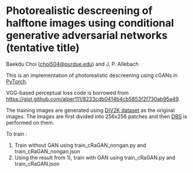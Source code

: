 # Photorealistic descreening of halftone images using conditional generative adversarial networks (tentative title)

Baekdu Choi (choi504@purdue.edu) and J. P. Allebach

This is an implementation of photorealistic descreening using cGANs in [PyTorch](https://pytorch.org/). 

VGG-based perceptual loss code is borrowed from https://gist.github.com/alper111/8233cdb0414b4cb5853f2f730ab95a49.

The training images are generated using [DIV2K dataset](https://data.vision.ee.ethz.ch/cvl/DIV2K/) as the original images. The images are first divided into 256x256 patches and then [DBS](https://ieeexplore.ieee.org/document/877215) is performed on them.

To train :

1) Train without GAN using train_cRaGAN_nongan.py and train_cRaGAN_nongan.json
2) Using the result from 1), train with GAN using train_cRaGAN.py and train_cRaGAN.json